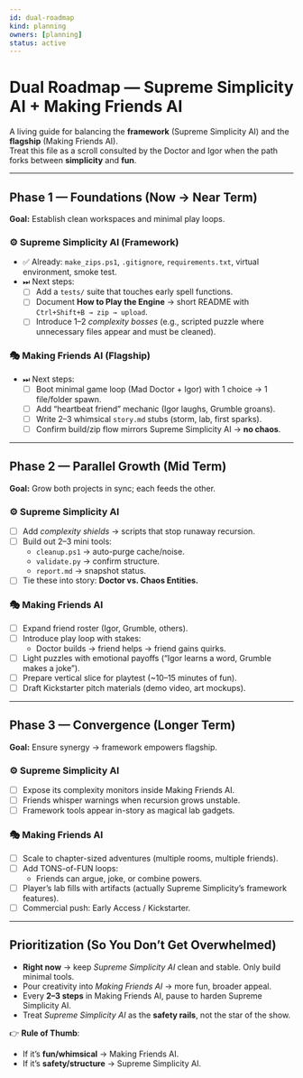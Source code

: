 ```yaml
---
id: dual-roadmap
kind: planning
owners: [planning]
status: active
---
```


# Dual Roadmap — Supreme Simplicity AI + Making Friends AI

A living guide for balancing the **framework** (Supreme Simplicity AI) and the **flagship** (Making Friends AI).  
Treat this file as a scroll consulted by the Doctor and Igor when the path forks between **simplicity** and **fun**. 

---

## Phase 1 — Foundations (Now → Near Term)

**Goal:** Establish clean workspaces and minimal play loops.

### ⚙️ Supreme Simplicity AI (Framework)
- ✅ Already: `make_zips.ps1`, `.gitignore`, `requirements.txt`, virtual environment, smoke test.  
- ⏭ Next steps:  
  - [ ] Add a `tests/` suite that touches early spell functions.  
  - [ ] Document **How to Play the Engine** → short README with `Ctrl+Shift+B → zip → upload`.  
  - [ ] Introduce 1–2 *complexity bosses* (e.g., scripted puzzle where unnecessary files appear and must be cleaned).  

### 🎭 Making Friends AI (Flagship)
- ⏭ Next steps:  
  - [ ] Boot minimal game loop (Mad Doctor + Igor) with 1 choice → 1 file/folder spawn.  
  - [ ] Add “heartbeat friend” mechanic (Igor laughs, Grumble groans).  
  - [ ] Write 2–3 whimsical `story.md` stubs (storm, lab, first sparks).  
  - [ ] Confirm build/zip flow mirrors Supreme Simplicity AI → **no chaos**.  

---

## Phase 2 — Parallel Growth (Mid Term)

**Goal:** Grow both projects in sync; each feeds the other.  

### ⚙️ Supreme Simplicity AI
- [ ] Add *complexity shields* → scripts that stop runaway recursion.  
- [ ] Build out 2–3 mini tools:  
  - `cleanup.ps1` → auto-purge cache/noise.  
  - `validate.py` → confirm structure.  
  - `report.md` → snapshot status.  
- [ ] Tie these into story: **Doctor vs. Chaos Entities.**  

### 🎭 Making Friends AI
- [ ] Expand friend roster (Igor, Grumble, others).  
- [ ] Introduce play loop with stakes:  
  - Doctor builds → friend helps → friend gains quirks.  
- [ ] Light puzzles with emotional payoffs (“Igor learns a word, Grumble makes a joke”).  
- [ ] Prepare vertical slice for playtest (~10–15 minutes of fun).  
- [ ] Draft Kickstarter pitch materials (demo video, art mockups).  

---

## Phase 3 — Convergence (Longer Term)

**Goal:** Ensure synergy → framework empowers flagship.  

### ⚙️ Supreme Simplicity AI
- [ ] Expose its complexity monitors inside Making Friends AI.  
- [ ] Friends whisper warnings when recursion grows unstable.  
- [ ] Framework tools appear in-story as magical lab gadgets.  

### 🎭 Making Friends AI
- [ ] Scale to chapter-sized adventures (multiple rooms, multiple friends).  
- [ ] Add TONS-of-FUN loops:  
  - Friends can argue, joke, or combine powers.  
- [ ] Player’s lab fills with artifacts (actually Supreme Simplicity’s framework features).  
- [ ] Commercial push: Early Access / Kickstarter.  

---

## Prioritization (So You Don’t Get Overwhelmed)

- **Right now** → keep *Supreme Simplicity AI* clean and stable. Only build minimal tools.  
- Pour creativity into *Making Friends AI* → more fun, broader appeal.  
- Every **2–3 steps** in Making Friends AI, pause to harden Supreme Simplicity AI.  
- Treat *Supreme Simplicity AI* as the **safety rails**, not the star of the show.  

👉 **Rule of Thumb**:  
- If it’s **fun/whimsical** → Making Friends AI.  
- If it’s **safety/structure** → Supreme Simplicity AI.  
